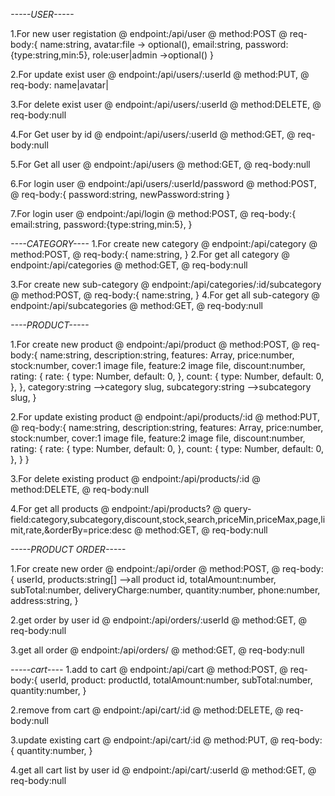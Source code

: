 _-----USER-----_

1.For new user registation
@ endpoint:/api/user
@ method:POST
@ req-body:{
name:string,
avatar:file -> optional(),
email:string,
password:{type:string,min:5},
role:user|admin ->optional()
}

2.For update exist user
@ endpoint:/api/users/:userId
@ method:PUT,
@ req-body: name|avatar|

3.For delete exist user
@ endpoint:/api/users/:userId
@ method:DELETE,
@ req-body:null

4.For Get user by id
@ endpoint:/api/users/:userId
@ method:GET,
@ req-body:null

5.For Get all user
@ endpoint:/api/users
@ method:GET,
@ req-body:null

6.For login user
@ endpoint:/api/users/:userId/password
@ method:POST,
@ req-body:{
password:string,
newPassword:string
}

7.For login user
@ endpoint:/api/login
@ method:POST,
@ req-body:{
email:string,
password:{type:string,min:5},
}

_----CATEGORY----_
1.For create new category
@ endpoint:/api/category
@ method:POST,
@ req-body:{
name:string,
}
2.For get all category
@ endpoint:/api/categories
@ method:GET,
@ req-body:null

3.For create new sub-category
@ endpoint:/api/categories/:id/subcategory
@ method:POST,
@ req-body:{
name:string,
}
4.For get all sub-category
@ endpoint:/api/subcategories
@ method:GET,
@ req-body:null

_----PRODUCT-----_

1.For create new product
@ endpoint:/api/product
@ method:POST,
@ req-body:{
name:string,
description:string,
features: Array,
price:number,
stock:number,
cover:1 image file,
feature:2 image file,
discount:number,
rating: {
rate: {
type: Number,
default: 0,
},
count: {
type: Number,
default: 0,
},
},
category:string -->category slug,
subcategory:string -->subcategory slug,
}

2.For update existing product
@ endpoint:/api/products/:id
@ method:PUT,
@ req-body:{
name:string,
description:string,
features: Array,
price:number,
stock:number,
cover:1 image file,
feature:2 image file,
discount:number,
rating: {
rate: {
type: Number,
default: 0,
},
count: {
type: Number,
default: 0,
},
}
}

3.For delete existing product
@ endpoint:/api/products/:id
@ method:DELETE,
@ req-body:null

4.For get all products
@ endpoint:/api/products?
@ query-field:category,subcategory,discount,stock,search,priceMin,priceMax,page,limit,rate,&orderBy=price:desc
@ method:GET,
@ req-body:null

_-----PRODUCT ORDER-----_

1.For create new order
@ endpoint:/api/order
@ method:POST,
@ req-body:{
userId,
products:string[] -->all product id,
totalAmount:number,
subTotal:number,
deliveryCharge:number,
quantity:number,
phone:number,
address:string,
}

2.get order by user id
@ endpoint:/api/orders/:userId
@ method:GET,
@ req-body:null

3.get all order
@ endpoint:/api/orders/
@ method:GET,
@ req-body:null

_-----cart----_
1.add to cart
@ endpoint:/api/cart
@ method:POST,
@ req-body:{
userId,
product: productId,
totalAmount:number,
subTotal:number,
quantity:number,
}

2.remove from cart
@ endpoint:/api/cart/:id
@ method:DELETE,
@ req-body:null

3.update existing cart
@ endpoint:/api/cart/:id
@ method:PUT,
@ req-body:{
quantity:number,
}

4.get all cart list by user id
@ endpoint:/api/cart/:userId
@ method:GET,
@ req-body:null
